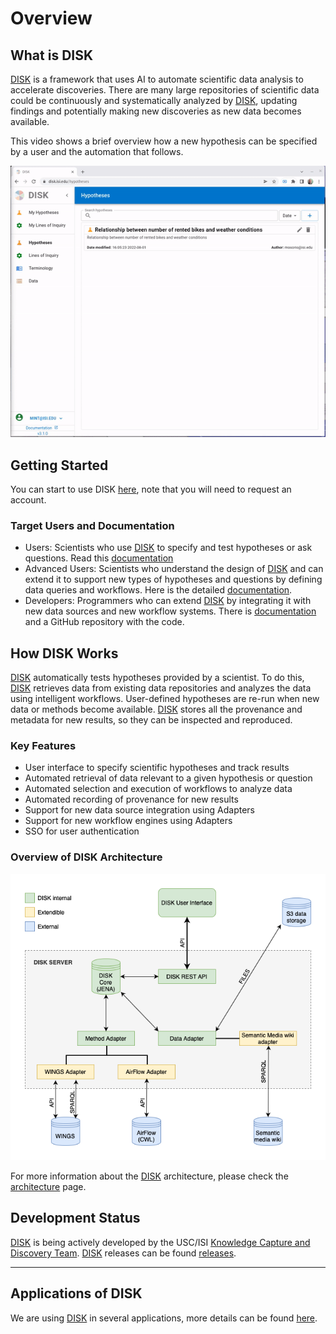 # Overview

## What is DISK

[DISK](https://disk.isi.edu) is a framework that uses AI to automate scientific data analysis to accelerate discoveries. There are many large repositories of
scientific data could be continuously and systematically analyzed by [DISK](https://disk.isi.edu), updating findings and potentially making new
discoveries as new data becomes available.

This video shows a brief overview how a new hypothesis can be specified by a user and the automation that follows.

![DISK](figures/user-guide/welcome.gif "DISK")


## Getting Started

You can start to use DISK [here](https://disk.isi.edu), note that you will need to request an account.

### Target Users and Documentation

- Users: Scientists who use [DISK](https://disk.isi.edu) to specify and test hypotheses or ask questions.  Read this [documentation](user-guide/)
- Advanced Users: Scientists who understand the design of [DISK](https://disk.isi.edu) and can extend it to support new types of hypotheses and questions by defining data queries and workflows.  Here is the detailed [documentation](advanced-user/). 
- Developers: Programmers who can extend [DISK](https://disk.isi.edu) by integrating it with new data sources and new workflow systems.  There is [documentation](developer-guide/) and a GitHub repository with the code.


## How DISK Works

[DISK](https://disk.isi.edu) automatically tests hypotheses provided by a scientist.
To do this, [DISK](https://disk.isi.edu) retrieves data from existing data repositories and analyzes the data using intelligent workflows.
User-defined hypotheses are re-run when new data or methods become available. 
[DISK](https://disk.isi.edu) stores all the provenance and metadata for new results, so they can be inspected and reproduced.

### Key Features

- User interface to specify scientific hypotheses and track results
- Automated retrieval of data relevant to a given hypothesis or question
- Automated selection and execution of workflows to analyze data
- Automated recording of provenance for new results
- Support for new data source integration using Adapters
- Support for new workflow engines using Adapters
- SSO for user authentication

### Overview of DISK Architecture

![Disk API interactions](figures/DISK-adapters.png "DISK API interactions")

For more information about the [DISK](https://disk.isi.edu) architecture, please check the [architecture](developer-guide/architecture/) page.

## Development Status

[DISK](https://disk.isi.edu) is being actively developed by the USC/ISI [Knowledge Capture and Discovery Team](https://knowledgecaptureanddiscovery.github.io/).
[DISK](https://disk.isi.edu) releases can be found [releases](https://github.com/KnowledgeCaptureAndDiscovery/[DISK](https://disk.isi.edu)-WEB/releases).

---



## Applications of DISK

We are using [DISK](https://disk.isi.edu) in several applications, more details can be found [here](adoptions).
